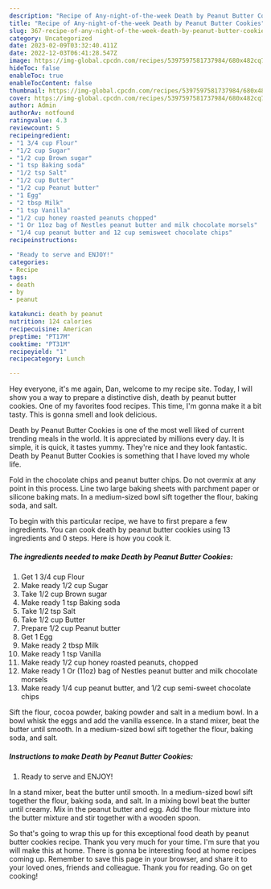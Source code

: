 ```yaml
---
description: "Recipe of Any-night-of-the-week Death by Peanut Butter Cookies"
title: "Recipe of Any-night-of-the-week Death by Peanut Butter Cookies"
slug: 367-recipe-of-any-night-of-the-week-death-by-peanut-butter-cookies
category: Uncategorized
date: 2023-02-09T03:32:40.411Z
date: 2022-12-03T06:41:28.547Z
image: https://img-global.cpcdn.com/recipes/5397597581737984/680x482cq70/death-by-peanut-butter-cookies-recipe-main-photo.jpg
hideToc: false
enableToc: true
enableTocContent: false
thumbnail: https://img-global.cpcdn.com/recipes/5397597581737984/680x482cq70/death-by-peanut-butter-cookies-recipe-main-photo.jpg
cover: https://img-global.cpcdn.com/recipes/5397597581737984/680x482cq70/death-by-peanut-butter-cookies-recipe-main-photo.jpg
author: Admin
authorAv: notfound
ratingvalue: 4.3
reviewcount: 5
recipeingredient:
- "1 3/4 cup Flour"
- "1/2 cup Sugar"
- "1/2 cup Brown sugar"
- "1 tsp Baking soda"
- "1/2 tsp Salt"
- "1/2 cup Butter"
- "1/2 cup Peanut butter"
- "1 Egg"
- "2 tbsp Milk"
- "1 tsp Vanilla"
- "1/2 cup honey roasted peanuts chopped"
- "1 Or 11oz bag of Nestles peanut butter and milk chocolate morsels"
- "1/4 cup peanut butter and 12 cup semisweet chocolate chips"
recipeinstructions:

- "Ready to serve and ENJOY!"
categories:
- Recipe
tags:
- death
- by
- peanut

katakunci: death by peanut 
nutrition: 124 calories
recipecuisine: American
preptime: "PT17M"
cooktime: "PT31M"
recipeyield: "1"
recipecategory: Lunch

---
```



Hey everyone, it's me again, Dan, welcome to my recipe site. Today, I will show you a way to prepare a distinctive dish, death by peanut butter cookies. One of my favorites food recipes. This time, I'm gonna make it a bit tasty. This is gonna smell and look delicious.

Death by Peanut Butter Cookies is one of the most well liked of current trending meals in the world. It is appreciated by millions every day. It is simple, it is quick, it tastes yummy. They're nice and they look fantastic. Death by Peanut Butter Cookies is something that I have loved my whole life.

Fold in the chocolate chips and peanut butter chips. Do not overmix at any point in this process. Line two large baking sheets with parchment paper or silicone baking mats. In a medium-sized bowl sift together the flour, baking soda, and salt.


To begin with this particular recipe, we have to first prepare a few ingredients. You can cook death by peanut butter cookies using 13 ingredients and 0 steps. Here is how you cook it.

<!--inarticleads1-->

##### The ingredients needed to make Death by Peanut Butter Cookies:

1. Get 1 3/4 cup Flour
1. Make ready 1/2 cup Sugar
1. Take 1/2 cup Brown sugar
1. Make ready 1 tsp Baking soda
1. Take 1/2 tsp Salt
1. Take 1/2 cup Butter
1. Prepare 1/2 cup Peanut butter
1. Get 1 Egg
1. Make ready 2 tbsp Milk
1. Make ready 1 tsp Vanilla
1. Make ready 1/2 cup honey roasted peanuts, chopped
1. Make ready 1 Or (11oz) bag of Nestles peanut butter and milk chocolate morsels
1. Make ready 1/4 cup peanut butter, and 1/2 cup semi-sweet chocolate chips


Sift the flour, cocoa powder, baking powder and salt in a medium bowl. In a bowl whisk the eggs and add the vanilla essence. In a stand mixer, beat the butter until smooth. In a medium-sized bowl sift together the flour, baking soda, and salt. 

<!--inarticleads2-->

##### Instructions to make Death by Peanut Butter Cookies:


1. Ready to serve and ENJOY!

In a stand mixer, beat the butter until smooth. In a medium-sized bowl sift together the flour, baking soda, and salt. In a mixing bowl beat the butter until creamy. Mix in the peanut butter and egg. Add the flour mixture into the butter mixture and stir together with a wooden spoon. 

So that's going to wrap this up for this exceptional food death by peanut butter cookies recipe. Thank you very much for your time. I'm sure that you will make this at home. There is gonna be interesting food at home recipes coming up. Remember to save this page in your browser, and share it to your loved ones, friends and colleague. Thank you for reading. Go on get cooking!
